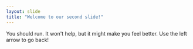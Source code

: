 ```yaml
---
layout: slide
title: "Welcome to our second slide!"
---
```

You should run. It won't help, but it might make you feel better.
Use the left arrow to go back!
